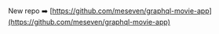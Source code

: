 New repo ➡️ [https://github.com/meseven/graphql-movie-app](https://github.com/meseven/graphql-movie-app)
